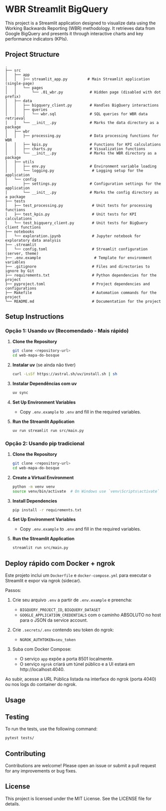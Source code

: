# WBR Streamlit BigQuery

This project is a Streamlit application designed to visualize data using the Working Backwards Reporting (WBR) methodology. It retrieves data from Google BigQuery and presents it through interactive charts and key performance indicators (KPIs).

## Project Structure

```
.
├── src
│   ├── app
│   │   ├── streamlit_app.py         # Main Streamlit application (single-page)
│   │   └── pages
│   │       └── .01_wbr.py            # Hidden page (disabled with dot prefix)
│   ├── data
│   │   ├── bigquery_client.py        # Handles BigQuery interactions
│   │   ├── queries
│   │   │   └── wbr.sql               # SQL queries for WBR data retrieval
│   │   └── __init__.py               # Marks the data directory as a package
│   ├── wbr
│   │   ├── processing.py             # Data processing functions for WBR
│   │   ├── kpis.py                   # Functions for KPI calculations
│   │   ├── charts.py                 # Visualization functions
│   │   └── __init__.py               # Marks the WBR directory as a package
│   ├── utils
│   │   ├── env.py                    # Environment variable loading
│   │   └── logging.py                 # Logging setup for the application
│   └── config
│       ├── settings.py               # Configuration settings for the application
│       └── __init__.py               # Marks the config directory as a package
├── tests
│   ├── test_processing.py             # Unit tests for processing functions
│   ├── test_kpis.py                   # Unit tests for KPI calculations
│   └── test_bigquery_client.py        # Unit tests for BigQuery client functions
├── notebooks
│   └── exploration.ipynb              # Jupyter notebook for exploratory data analysis
├── .streamlit
│   └── config.toml                    # Streamlit configuration (server, theme)
├── .env.example                        # Template for environment variables
├── .gitignore                         # Files and directories to ignore by Git
├── requirements.txt                   # Python dependencies for the project
├── pyproject.toml                     # Project dependencies and configurations
├── Makefile                           # Automation commands for the project
└── README.md                          # Documentation for the project
```

## Setup Instructions

### Opção 1: Usando uv (Recomendado - Mais rápido)

1. **Clone the Repository**
   ```bash
   git clone <repository-url>
   cd web-mapa-do-bosque
   ```

2. **Instalar uv** (se ainda não tiver)
   ```bash
   curl -LsSf https://astral.sh/uv/install.sh | sh
   ```

3. **Instalar Dependências com uv**
   ```bash
   uv sync
   ```

4. **Set Up Environment Variables**
   - Copy `.env.example` to `.env` and fill in the required variables.

5. **Run the Streamlit Application**
   ```bash
   uv run streamlit run src/main.py
   ```

### Opção 2: Usando pip tradicional

1. **Clone the Repository**
   ```bash
   git clone <repository-url>
   cd web-mapa-do-bosque
   ```

2. **Create a Virtual Environment**
   ```bash
   python -m venv venv
   source venv/bin/activate  # On Windows use `venv\Scripts\activate`
   ```

3. **Install Dependencies**
   ```bash
   pip install -r requirements.txt
   ```

4. **Set Up Environment Variables**
   - Copy `.env.example` to `.env` and fill in the required variables.

5. **Run the Streamlit Application**
   ```bash
   streamlit run src/main.py
   ```


## Deploy rápido com Docker + ngrok

Este projeto inclui um `Dockerfile` e `docker-compose.yml` para executar o Streamlit e expor via ngrok (sidecar).

Passos:

1) Crie seu arquivo `.env` a partir de `.env.example` e preencha:
   - `BIGQUERY_PROJECT_ID`, `BIGQUERY_DATASET`
   - `GOOGLE_APPLICATION_CREDENTIALS` com o caminho ABSOLUTO no host para o JSON da service account.

2) Crie `.secrets/.env` contendo seu token do ngrok:
   - `NGROK_AUTHTOKEN=seu_token`

3) Suba com Docker Compose:

   - O serviço `app` expõe a porta 8501 localmente.
   - O serviço `ngrok` criará um túnel público e a UI estará em http://localhost:4040.

Ao subir, acesse a URL Pública listada na interface do ngrok (porta 4040) ou nos logs do container do ngrok.

## Usage


## Testing

To run the tests, use the following command:
```bash
pytest tests/
```

## Contributing

Contributions are welcome! Please open an issue or submit a pull request for any improvements or bug fixes.

## License

This project is licensed under the MIT License. See the LICENSE file for details.